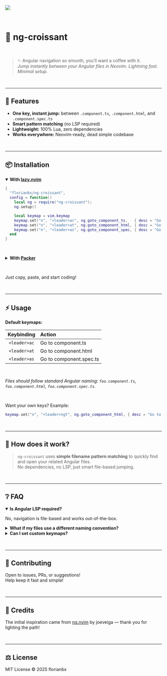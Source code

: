 <img src="https://angular.dev/assets/images/uwu.png" />

&nbsp;

# 🥐 ng-croissant

&nbsp;

> ✨ Angular navigation so smooth, you’ll want a coffee with it.  
> *Jump instantly between your Angular files in Neovim. Lightning fast. Minimal setup.*

&nbsp;

---

## 🚀 Features

- **One key, instant jump:** between `.component.ts`, `.component.html`, and `.component.spec.ts`
- **Smart pattern matching** (no LSP required)
- **Lightweight:** 100% Lua, zero dependencies
- **Works everywhere:** Neovim-ready, dead simple codebase

&nbsp;

---

## 📦 Installation

<details open>
<summary><b>With <a href="https://github.com/folke/lazy.nvim">lazy.nvim</a></b></summary>

```lua
{
  "florianbx/ng-croissant",
  config = function()
    local ng = require("ng-croissant");
    ng.setup()

    local keymap = vim.keymap
    keymap.set("n", "<leader>ac", ng.goto_component_ts,   { desc = "Go to component.ts" })
    keymap.set("n", "<leader>at", ng.goto_component_html, { desc = "Go to component.html" })
    keymap.set("n", "<leader>as", ng.goto_component_spec, { desc = "Go to component.spec.ts" })
  end
}
```
</details>

&nbsp;

<details>
<summary><b>With <a href="https://github.com/wbthomason/packer.nvim">Packer</a></b></summary>

```lua
use {
  "florianbx/ng-croissant",
  config = function()
    local ng = require("ng-croissant");
    ng.setup()

    local keymap = vim.keymap
    keymap.set("n", "<leader>ac", ng.goto_component_ts,   { desc = "Go to component.ts" })
    keymap.set("n", "<leader>at", ng.goto_component_html, { desc = "Go to component.html" })
    keymap.set("n", "<leader>as", ng.goto_component_spec, { desc = "Go to component.spec.ts" })
  end
}
```
</details>

&nbsp;

Just copy, paste, and start coding!

&nbsp;

---

## ⚡ Usage

**Default keymaps:**  

| Keybinding    | Action                  |
| :-----------: | :---------------------- |
| `<leader>ac`  | Go to component.ts      |
| `<leader>at`  | Go to component.html    |
| `<leader>as`  | Go to component.spec.ts |

<br />

_Files should follow standard Angular naming: `foo.component.ts`, `foo.component.html`, `foo.component.spec.ts`._

<br />

Want your own keys? Example:

```lua
keymap.set("n", "<leader>ngt", ng.goto_component_html, { desc = "Go to component.html" })
```

&nbsp;

---

## 🎯 How does it work?

> `ng-croissant` uses **simple filename pattern matching** to quickly find and open your related Angular files.  
> No dependencies, no LSP, just smart file-based jumping.

&nbsp;

---

## ❔ FAQ

<details open>
<summary><b>Is Angular LSP required?</b></summary>

No, navigation is file-based and works out-of-the-box.
</details>

<details>
<summary><b>What if my files use a different naming convention?</b></summary>

It follows Angular’s defaults. For custom structures, feel free to adapt or PR!
</details>

<details>
<summary><b>Can I set custom keymaps?</b></summary>

Absolutely, just add your own `vim.keymap.set` lines.
</details>

&nbsp;

---

## 🤝 Contributing

Open to issues, PRs, or suggestions!  
Help keep it fast and simple!

&nbsp;

---

## 🙌 Credits

The initial inspiration came from [ng.nvim](https://github.com/joeveiga/ng.nvim) by joeveiga — thank you for lighting the path!

&nbsp;

---

## ⚖️ License

MIT License © 2025 florianbx
